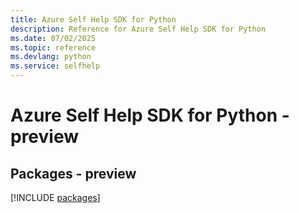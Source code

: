 ```yaml
---
title: Azure Self Help SDK for Python
description: Reference for Azure Self Help SDK for Python
ms.date: 07/02/2025
ms.topic: reference
ms.devlang: python
ms.service: selfhelp
---
```

# Azure Self Help SDK for Python - preview
## Packages - preview
[!INCLUDE [packages](self-help-index.md)]
